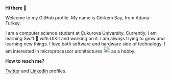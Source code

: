 **Hi there 👋**

Welcome to my GitHub profile.
My name is Görkem Say, from Adana - Turkey.

I am a computer science student at Çukurova University. Currently, I am learning Swift  with UIKit and working on it. I am always trying to grow and learning new things.
I love both software and hardware side of technology. I am interested in microprocessor architectures <a href="https://emoji.gg/emoji/CPU"><img src="https://emoji.gg/assets/emoji/CPU.png" width="20px" height="20px" alt="CPU"></a> as a hobby.

**How to reach me?**

[Twitter](https://twitter.com/Gorkem_Say) and [LinkedIn](https://www.linkedin.com/in/g%C3%B6rkem-say-795623141/) profiles.

<!---
GorkemSay/GorkemSay is a ✨ special ✨ repository because its `README.md` (this file) appears on your GitHub profile.
You can click the Preview link to take a look at your changes.
--->
